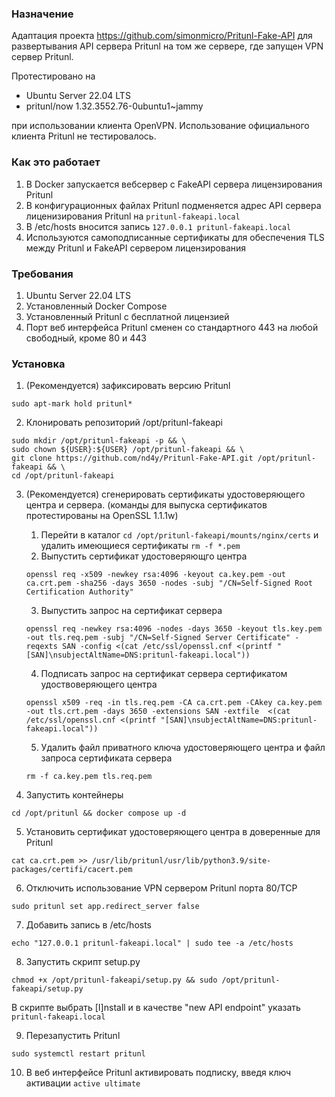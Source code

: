 ### Назначение
Адаптация проекта https://github.com/simonmicro/Pritunl-Fake-API для развертывания API сервера Pritunl на том же сервере, где запущен VPN сервер Pritunl.

Протестировано на 
- Ubuntu Server 22.04 LTS
- pritunl/now 1.32.3552.76-0ubuntu1~jammy 

при использовании клиента OpenVPN. Использование официального клиента Pritunl не тестировалось. 

### Как это работает
1. В Docker запускается вебсервер с FakeAPI сервера лицензирования Pritunl
2. В конфигурационных файлах Pritunl подменяется адрес API сервера лиценизирования Pritunl на `pritunl-fakeapi.local`
3. В /etc/hosts вносится запись `127.0.0.1 pritunl-fakeapi.local` 
4. Используются самоподписанные сертификаты для обеспечения TLS между Pritunl и FakeAPI сервером лицензирования

### Требования
1. Ubuntu Server 22.04 LTS
2. Установленный Docker Compose
3. Установленный Pritunl с бесплатной лицензией
4. Порт веб интерфейса Pritunl сменен со стандартного 443 на любой свободный, кроме 80 и 443

### Установка
1. (Рекомендуется) зафиксировать версию Pritunl
```
sudo apt-mark hold pritunl*
```
2. Клонировать репозиторий /opt/pritunl-fakeapi
```
sudo mkdir /opt/pritunl-fakeapi -p && \
sudo chown ${USER}:${USER} /opt/pritunl-fakeapi && \
git clone https://github.com/nd4y/Pritunl-Fake-API.git /opt/pritunl-fakeapi && \
cd /opt/pritunl-fakeapi
```
3. (Рекомендуется) сгенерировать сертификаты удостоверяющего центра и сервера. (команды для выпуска сертификатов протестированы на OpenSSL 1.1.1w) 
    1. Перейти в каталог `cd /opt/pritunl-fakeapi/mounts/nginx/certs` и удалить имеющиеся сертификаты `rm -f *.pem`
    2. Выпустить сертификат удостоверяющго центра
    ```
    openssl req -x509 -newkey rsa:4096 -keyout ca.key.pem -out ca.crt.pem -sha256 -days 3650 -nodes -subj "/CN=Self-Signed Root Certification Authority" 
    ```
    3. Выпустить запрос на сертификат сервера
    ```
    openssl req -newkey rsa:4096 -nodes -days 3650 -keyout tls.key.pem -out tls.req.pem -subj "/CN=Self-Signed Server Certificate" -reqexts SAN -config <(cat /etc/ssl/openssl.cnf <(printf "[SAN]\nsubjectAltName=DNS:pritunl-fakeapi.local"))
    ```
    4. Подписать запрос на сертификат сервера сертификатом удоствоверяющего центра
    ```
    openssl x509 -req -in tls.req.pem -CA ca.crt.pem -CAkey ca.key.pem -out tls.crt.pem -days 3650 -extensions SAN -extfile  <(cat /etc/ssl/openssl.cnf <(printf "[SAN]\nsubjectAltName=DNS:pritunl-fakeapi.local"))
    ```
    5. Удалить файл приватного ключа удостоверяющего центра и файл запроса сертификата сервера 
    ```
    rm -f ca.key.pem tls.req.pem
    ```

4. Запустить контейнеры 
```
cd /opt/pritunl && docker compose up -d
```
5. Установить сертификат удостоверяющего центра в доверенные для Pritunl 
```
cat ca.crt.pem >> /usr/lib/pritunl/usr/lib/python3.9/site-packages/certifi/cacert.pem
```
6. Отключить использование VPN сервером Pritunl порта 80/TCP 
```
sudo pritunl set app.redirect_server false
```
7. Добавить запись в /etc/hosts
```
echo "127.0.0.1 pritunl-fakeapi.local" | sudo tee -a /etc/hosts
```
8. Запустить скрипт setup.py 
```
chmod +x /opt/pritunl-fakeapi/setup.py && sudo /opt/pritunl-fakeapi/setup.py
```
В скрипте выбрать [I]nstall и в качестве "new API endpoint" указать `pritunl-fakeapi.local`

9. Перезапустить Pritunl
```
sudo systemctl restart pritunl
```
10. В веб интерфейсе Pritunl активировать подписку, введя ключ активации `active ultimate`